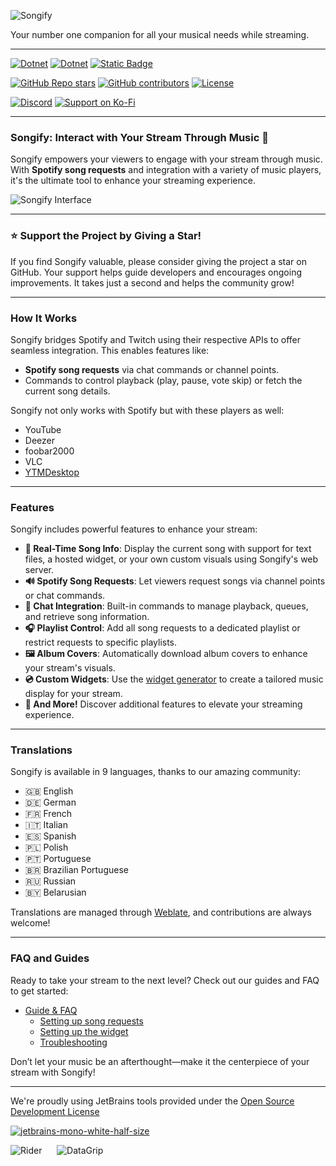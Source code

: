 ![Songify](https://songify.rocks/img/Songify.png)  

Your number one companion for all your musical needs while streaming.  

---

[![Dotnet](https://img.shields.io/badge/platform-windows-blue?style=for-the-badge&color=%23159643)]() 
[![Dotnet](https://img.shields.io/badge/written_in-C%23-blue?style=for-the-badge&color=%23159643)]() 
[![Static Badge](https://img.shields.io/badge/downloads-150k-blue?style=for-the-badge&color=%23159643)]()

[![GitHub Repo stars](https://img.shields.io/github/stars/songify-rocks/Songify?style=for-the-badge&color=%23159643)](https://github.com/songify-rocks/Songify/stargazers) 
[![GitHub contributors](https://img.shields.io/github/contributors/songify-rocks/Songify?style=for-the-badge&color=%23159643)](https://github.com/songify-rocks/Songify/graphs/contributors)
[![License](https://img.shields.io/badge/LICENSE%20details-GNU%20General%20Public%20License%20v3.0-blue?style=for-the-badge&color=%23159643)](https://github.com/songify-rocks/Songify/blob/master/LICENSE) 

[![Discord](https://img.shields.io/discord/117032577977679873?style=for-the-badge&logo=discord&logoColor=%23ffffff&color=%23159643)](https://discord.gg/H8nd4T4) 
[![Support on Ko-Fi](https://img.shields.io/badge/support_on-Ko--Fi-blue?style=for-the-badge&logo=kofi&logoColor=%23ffffff&color=%23159643)](https://ko-fi.com/S6S167PLK) 

---

### Songify: Interact with Your Stream Through Music 🎵

Songify empowers your viewers to engage with your stream through music. With **Spotify song requests** and integration with a variety of music players, it's the ultimate tool to enhance your streaming experience.  

![Songify Interface](https://github.com/user-attachments/assets/6fab125f-e0f6-4b00-b11d-aefa34639553)

---

### ⭐ Support the Project by Giving a Star!

If you find Songify valuable, please consider giving the project a star on GitHub. Your support helps guide developers and encourages ongoing improvements. It takes just a second and helps the community grow!  

---

### How It Works

Songify bridges Spotify and Twitch using their respective APIs to offer seamless integration. This enables features like:
- **Spotify song requests** via chat commands or channel points.
- Commands to control playback (play, pause, vote skip) or fetch the current song details.
  
Songify not only works with Spotify but with these players as well:
  - YouTube
  - Deezer
  - foobar2000
  - VLC
  - [YTMDesktop](https://github.com/ytmdesktop/ytmdesktop)

---

### Features

Songify includes powerful features to enhance your stream:

- **🎵 Real-Time Song Info**: Display the current song with support for text files, a hosted widget, or your own custom visuals using Songify's web server.
- **🔊 Spotify Song Requests**: Let viewers request songs via channel points or chat commands.
- **💬 Chat Integration**: Built-in commands to manage playback, queues, and retrieve song information.
- **🎧 Playlist Control**: Add all song requests to a dedicated playlist or restrict requests to specific playlists.
- **🖼️ Album Covers**: Automatically download album covers to enhance your stream's visuals.
- **💿 Custom Widgets**: Use the [widget generator](https://widget.songify.rocks) to create a tailored music display for your stream.
- **🎉 And More!** Discover additional features to elevate your streaming experience.

---

### Translations

Songify is available in 9 languages, thanks to our amazing community:  

- 🇬🇧 English  
- 🇩🇪 German  
- 🇫🇷 French  
- 🇮🇹 Italian  
- 🇪🇸 Spanish  
- 🇵🇱 Polish  
- 🇵🇹 Portuguese  
- 🇧🇷 Brazilian Portuguese  
- 🇷🇺 Russian  
- 🇧🇾 Belarusian  

Translations are managed through [Weblate](https://translate.songify.rocks/projects/songify/songify/), and contributions are always welcome!

---

### FAQ and Guides

Ready to take your stream to the next level? Check out our guides and FAQ to get started:

- [Guide & FAQ](https://github.com/songify-rocks/Songify/wiki)  
  - [Setting up song requests](https://github.com/songify-rocks/Songify/wiki/Setting-up-song-requests)  
  - [Setting up the widget](https://github.com/songify-rocks/Songify/wiki/Setting-up-the-widget)  
  - [Troubleshooting](https://github.com/songify-rocks/Songify/wiki/Troubleshooting)  

Don’t let your music be an afterthought—make it the centerpiece of your stream with Songify!

---

We're proudly using JetBrains tools provided under the [Open Source Development License](https://www.jetbrains.com/community/opensource/)  

[![jetbrains-mono-white-half-size](https://github.com/user-attachments/assets/32974de8-43fd-493d-b674-7c87e0c2a0b0)](https://www.jetbrains.com/)  

![Rider](https://github.com/user-attachments/assets/7da72b01-f1f9-463f-b83d-9f999bc586ed)&nbsp;&nbsp;&nbsp;&nbsp;&nbsp;&nbsp;![DataGrip](https://github.com/user-attachments/assets/8ae6799c-e9be-42df-b389-d37d3e1e021f)

